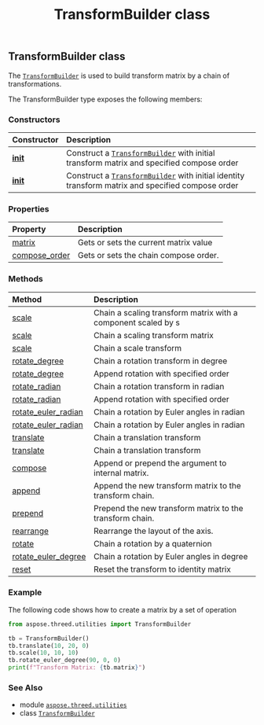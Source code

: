 ﻿---
title: TransformBuilder class
second_title: Aspose.3D for Python via .NET API References
description: 
type: docs
weight: 160
url: /aspose.threed.utilities/transformbuilder/
is_root: false
---

## TransformBuilder class

The [`TransformBuilder`](/3d/python-net/aspose.threed.utilities/transformbuilder) is used to build transform matrix by a chain of transformations.



The TransformBuilder type exposes the following members:

### Constructors
| Constructor | Description |
| :- | :- |
| [__init__](/3d/python-net/aspose.threed.utilities/transformbuilder/__init__/#aspose.threed.utilities.Matrix4-aspose.threed.utilities.ComposeOrder) | Construct a [`TransformBuilder`](/3d/python-net/aspose.threed.utilities/transformbuilder) with initial transform matrix and specified compose order |
| [__init__](/3d/python-net/aspose.threed.utilities/transformbuilder/__init__/#aspose.threed.utilities.ComposeOrder) | Construct a [`TransformBuilder`](/3d/python-net/aspose.threed.utilities/transformbuilder) with initial identity transform matrix and specified compose order |


### Properties
| Property | Description |
| :- | :- |
| [matrix](/3d/python-net/aspose.threed.utilities/transformbuilder/matrix) | Gets or sets the current matrix value |
| [compose_order](/3d/python-net/aspose.threed.utilities/transformbuilder/compose_order) | Gets or sets the chain compose order. |


### Methods
| Method | Description |
| :- | :- |
| [scale](/3d/python-net/aspose.threed.utilities/transformbuilder/scale/#float) | Chain a scaling transform matrix with a component scaled by s |
| [scale](/3d/python-net/aspose.threed.utilities/transformbuilder/scale/#float-float-float) | Chain a scaling transform matrix |
| [scale](/3d/python-net/aspose.threed.utilities/transformbuilder/scale/#aspose.threed.utilities.Vector3) | Chain a scale transform |
| [rotate_degree](/3d/python-net/aspose.threed.utilities/transformbuilder/rotate_degree/#float-aspose.threed.utilities.Vector3) | Chain a rotation transform in degree |
| [rotate_degree](/3d/python-net/aspose.threed.utilities/transformbuilder/rotate_degree/#aspose.threed.utilities.Vector3-aspose.threed.utilities.RotationOrder) | Append rotation with specified order |
| [rotate_radian](/3d/python-net/aspose.threed.utilities/transformbuilder/rotate_radian/#float-aspose.threed.utilities.Vector3) | Chain a rotation transform in radian |
| [rotate_radian](/3d/python-net/aspose.threed.utilities/transformbuilder/rotate_radian/#aspose.threed.utilities.Vector3-aspose.threed.utilities.RotationOrder) | Append rotation with specified order |
| [rotate_euler_radian](/3d/python-net/aspose.threed.utilities/transformbuilder/rotate_euler_radian/#float-float-float) | Chain a rotation by Euler angles in radian |
| [rotate_euler_radian](/3d/python-net/aspose.threed.utilities/transformbuilder/rotate_euler_radian/#aspose.threed.utilities.Vector3) | Chain a rotation by Euler angles in radian |
| [translate](/3d/python-net/aspose.threed.utilities/transformbuilder/translate/#float-float-float) | Chain a translation transform |
| [translate](/3d/python-net/aspose.threed.utilities/transformbuilder/translate/#aspose.threed.utilities.Vector3) | Chain a translation transform |
| [compose](/3d/python-net/aspose.threed.utilities/transformbuilder/compose/#aspose.threed.utilities.Matrix4) | Append or prepend the argument to internal matrix. |
| [append](/3d/python-net/aspose.threed.utilities/transformbuilder/append/#aspose.threed.utilities.Matrix4) | Append the new transform matrix to the transform chain. |
| [prepend](/3d/python-net/aspose.threed.utilities/transformbuilder/prepend/#aspose.threed.utilities.Matrix4) | Prepend the new transform matrix to the transform chain. |
| [rearrange](/3d/python-net/aspose.threed.utilities/transformbuilder/rearrange/#aspose.threed.Axis-aspose.threed.Axis-aspose.threed.Axis) | Rearrange the layout of the axis. |
| [rotate](/3d/python-net/aspose.threed.utilities/transformbuilder/rotate/#aspose.threed.utilities.Quaternion) | Chain a rotation by a quaternion |
| [rotate_euler_degree](/3d/python-net/aspose.threed.utilities/transformbuilder/rotate_euler_degree/#float-float-float) | Chain a rotation by Euler angles in degree |
| [reset](/3d/python-net/aspose.threed.utilities/transformbuilder/reset/#) | Reset the transform to identity matrix |



### Example 


The following code shows how to create a matrix by a set of operation

```python
from aspose.threed.utilities import TransformBuilder

tb = TransformBuilder()
tb.translate(10, 20, 0)
tb.scale(10, 10, 10)
tb.rotate_euler_degree(90, 0, 0)
print(f"Transform Matrix: {tb.matrix}")

```

### See Also
* module [`aspose.threed.utilities`](..)
* class [`TransformBuilder`](/3d/python-net/aspose.threed.utilities/transformbuilder)
